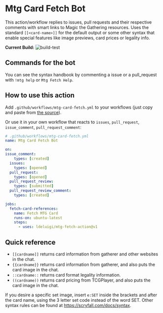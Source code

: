 # Mtg Card Fetch Bot

This action/workflow replies to issues, pull requests and their respective comments with smart links to Magic the Gathering resources. Uses the standard `[[<card-name>]]` for the default output or some other syntax that enable special features like image previews, card prices or legality info.

**Current Build:** ![build-test](https://github.com/ldeluigi/mtg-fetch-action/workflows/build-test/badge.svg?branch=master)

## Commands for the bot

You can see the syntax handbook by commenting a issue or a pull_request with `!mtg help` or `Mtg Fetch Help`.

## How to use this action

Add `.github/workflows/mtg-card-fetch.yml` to your workflows (just copy and paste from [the source](https://github.com/ldeluigi/mtg-fetch-action/blob/master/.github/workflows/mtg-card-fetch.yml)).

Or use it in your own workflow that reacts to `issues`, `pull_request`, `issue_comment`, `pull_request_comment`:

```yaml
# .github/workflows/mtg-card-fetch.yml
name: Mtg Card Fetch Bot

on:
issue_comment:
    types: [created]
  issues:
    types: [opened]
  pull_request:
    types: [opened]
  pull_request_review:
    types: [submitted]
  pull_request_review_comment:
    types: [created]

jobs:
  fetch-card-references:
    name: Fetch MTG Card
    runs-on: ubuntu-latest
    steps:
      - uses: ldeluigi/mtg-fetch-action@v1
```

## Quick reference

- `[[cardname]]` returns card information from gatherer and other websites in the chat.
- `{{cardname}}` returns card information from gatherer, and also puts the card image in the chat.
- `::cardname::` returns card format legality information.
- `((cardname))` returns card pricing from TCGPlayer, and also puts the card image in the chat.

If you desire a specific set image, insert `e:SET` inside the brackets and after the card name, using the 3 letter set code instead of the word SET. Other syntax rules can be found at https://scryfall.com/docs/syntax.
